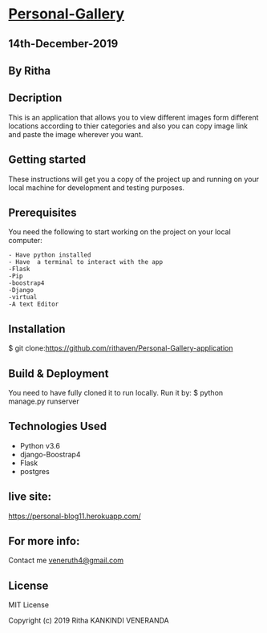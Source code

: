 # [Personal-Gallery](https://personal-blog11.herokuapp.com/)
## 14th-December-2019
## By Ritha
## Decription

This is an application that allows you to view different images form different locations according to thier categories and also you can copy image link and paste the image wherever you want.
## Getting started
These instructions will get you a copy of the project up and running on your local machine for development and testing purposes.


## Prerequisites

You need the following to start working on the project on your local computer:
```
- Have python installed 
- Have  a terminal to interact with the app 
-Flask
-Pip
-boostrap4
-Django
-virtual
-A text Editor
```
## Installation
$ git clone:https://github.com/rithaven/Personal-Gallery-application

## Build & Deployment
 You need to have fully cloned it to run locally.
 Run it by: $ python manage.py runserver
## Technologies Used
* Python v3.6
* django-Boostrap4
* Flask
* postgres
## live site:
https://personal-blog11.herokuapp.com/
## For more info:
Contact me veneruth4@gmail.com

## License
MIT License

Copyright (c) 2019 Ritha KANKINDI VENERANDA
